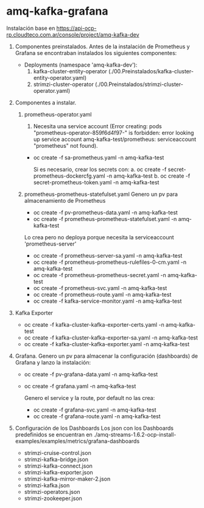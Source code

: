 # amq-kafka-grafana

Instalación base en https://api-ocp-rp.cloudteco.com.ar/console/project/amq-kafka-dev

1. Componentes preinstalados. Antes de la instalación de Prometheus y Grafana se encontraban instalados los siguientes componentes: 
    - Deployments (namespace 'amq-kafka-dev'):
        1. kafka-cluster-entity-operator (./00.Preinstalados/kafka-cluster-entity-operator.yaml)
        2. strimzi-cluster-operator (./00.Preinstalados/strimzi-cluster-operator.yaml)


2. Componentes a instalar.
    1. prometheus-operator.yaml
        1. Necesita una service account (Error creating: pods "prometheus-operator-859f6d4f97-" is forbidden: error looking up service account amq-kafka-test/prometheus: serviceaccount "prometheus" not found).
        
        - oc create -f sa-prometheus.yaml -n amq-kafka-test
    
            Si es necesario, crear los secrets con:
            a. oc create -f secret-prometheus-dockercfg.yaml -n amq-kafka-test
            b. oc create -f secret-prometheus-token.yaml -n amq-kafka-test
    
    2. prometheus-prometheus-statefulset.yaml
        Genero un pv para almacenamiento de Prometheus
    
        - oc create -f pv-prometheus-data.yaml -n amq-kafka-test
        - oc create -f prometheus-prometheus-statefulset.yaml -n amq-kafka-test
   
        Lo crea pero no deploya porque necesita la serviceaccount 'prometheus-server'
        - oc create -f prometheus-server-sa.yaml -n amq-kafka-test
        - oc create -f prometheus-prometheus-rulefiles-0-cm.yaml -n amq-kafka-test
        - oc create -f prometheus-prometheus-secret.yaml -n amq-kafka-test
        - oc create -f prometheus-svc.yaml -n amq-kafka-test
        - oc create -f prometheus-route.yaml -n amq-kafka-test
        - oc create -f kafka-service-monitor.yaml -n amq-kafka-test

3. Kafka Exporter
    - oc create -f kafka-cluster-kafka-exporter-certs.yaml -n amq-kafka-test
    - oc create -f kafka-cluster-kafka-exporter-sa.yaml -n amq-kafka-test
    - oc create -f kafka-cluster-kafka-exporter.yaml -n amq-kafka-test


4. Grafana. Genero un pv para almacenar la configuración (dashboards) de Grafana y lanzo la instalación:
    - oc create -f pv-grafana-data.yaml -n amq-kafka-test
    - oc create -f grafana.yaml -n amq-kafka-test
    
        Genero el service y la route, por default no las crea:
        - oc create -f grafana-svc.yaml -n amq-kafka-test
        - oc create -f grafana-route.yaml -n amq-kafka-test

5. Configuración de los Dashboards
Los json con los Dashboards predefinidos se encuentran en ./amq-streams-1.6.2-ocp-install-examples/examples/metrics/grafana-dashboards
    - strimzi-cruise-control.json
    - strimzi-kafka-bridge.json
    - strimzi-kafka-connect.json
    - strimzi-kafka-exporter.json
    - strimzi-kafka-mirror-maker-2.json
    - strimzi-kafka.json
    - strimzi-operators.json
    - strimzi-zookeeper.json